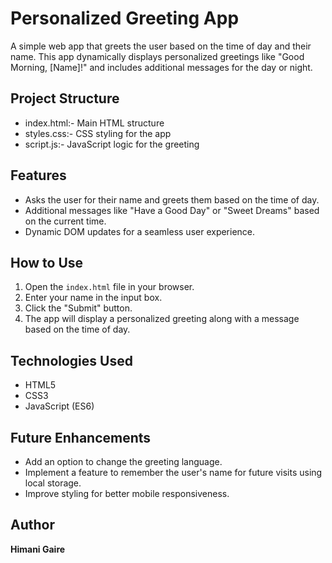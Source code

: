 # Personalized Greeting App

A simple web app that greets the user based on the time of day and their name. This app dynamically displays personalized greetings like "Good Morning, [Name]!" and includes additional messages for the day or night.

## Project Structure
- index.html:-  Main HTML structure
- styles.css:- CSS styling for the app
-  script.js:- JavaScript logic for the greeting

## Features

- Asks the user for their name and greets them based on the time of day.
- Additional messages like "Have a Good Day" or "Sweet Dreams" based on the current time.
- Dynamic DOM updates for a seamless user experience.
  
## How to Use

1. Open the `index.html` file in your browser.
2. Enter your name in the input box.
3. Click the "Submit" button.
4. The app will display a personalized greeting along with a message based on the time of day.

## Technologies Used

- HTML5
- CSS3
- JavaScript (ES6)

## Future Enhancements

- Add an option to change the greeting language.
- Implement a feature to remember the user's name for future visits using local storage.
- Improve styling for better mobile responsiveness.

## Author

**Himani Gaire**  
